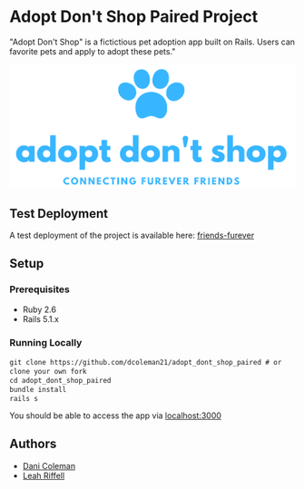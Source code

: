 # Adopt Don't Shop Paired Project

"Adopt Don't Shop" is a fictictious pet adoption app built on Rails. Users can favorite pets and apply to adopt these pets."

![Logo](app/assets/images/logo.png)

## Test Deployment

A test deployment of the project is available here: [friends-furever](https://friends-furever.herokuapp.com/)

## Setup

### Prerequisites

- Ruby 2.6
- Rails 5.1.x


### Running Locally

```shell
git clone https://github.com/dcoleman21/adopt_dont_shop_paired # or clone your own fork
cd adopt_dont_shop_paired
bundle install
rails s
```

You should be able to access the app via [localhost:3000](http://localhost:3000/)

## Authors
- [Dani Coleman](https://github.com/dcoleman21)
- [Leah Riffell](https://github.com/leahriffell)
